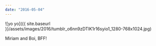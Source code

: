 ```yaml
---
date: "2016-05-04"
---
```


![yo yo]({{ site.baseurl }}/assets/images/2016/tumblr_o6nn9zDTlK1r16syio1_1280-768x1024.jpg)

Miriam and Boi, BFF!
